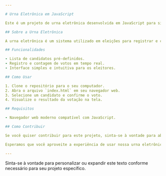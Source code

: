 ```yaml
---

# Urna Eletrônica em JavaScript

Este é um projeto de urna eletrônica desenvolvida em JavaScript para simular uma votação eletrônica.

## Sobre a Urna Eletrônica

A urna eletrônica é um sistema utilizado em eleições para registrar e contabilizar os votos dos eleitores de forma rápida e segura. Neste projeto, desenvolvemos uma urna eletrônica simplificada que permite aos usuários votar em candidatos pré-definidos e visualizar o resultado da votação em tempo real.

## Funcionalidades

- Lista de candidatos pré-definidos.
- Registro e contagem de votos em tempo real.
- Interface simples e intuitiva para os eleitores.

## Como Usar

1. Clone o repositório para o seu computador.
2. Abra o arquivo `index.html` em seu navegador web.
3. Selecione um candidato e confirme o voto.
4. Visualize o resultado da votação na tela.

## Requisitos

- Navegador web moderno compatível com JavaScript.

## Como Contribuir

Se você quiser contribuir para este projeto, sinta-se à vontade para abrir uma issue ou enviar um pull request com suas sugestões ou correções.

Esperamos que você aproveite a experiência de usar nossa urna eletrônica em JavaScript!

---
```


Sinta-se à vontade para personalizar ou expandir este texto conforme necessário para seu projeto específico.
